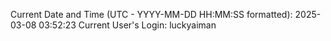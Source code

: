 Current Date and Time (UTC - YYYY-MM-DD HH:MM:SS formatted): 2025-03-08 03:52:23
Current User's Login: luckyaiman
